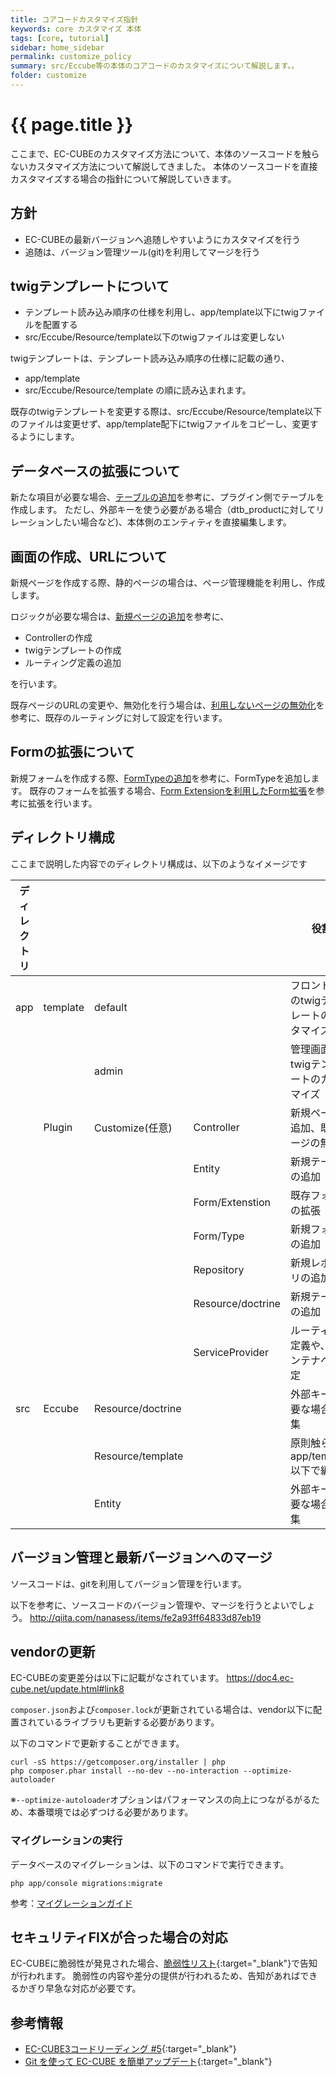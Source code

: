 ```yaml
---
title: コアコードカスタマイズ指針
keywords: core カスタマイズ 本体
tags: [core, tutorial]
sidebar: home_sidebar
permalink: customize_policy
summary: src/Eccube等の本体のコアコードのカスタマイズについて解説します。。
folder: customize
---
```


# {{ page.title }}


ここまで、EC-CUBEのカスタマイズ方法について、本体のソースコードを触らないカスタマイズ方法について解説してきました。
本体のソースコードを直接カスタマイズする場合の指針について解説していきます。

##  方針

- EC-CUBEの最新バージョンへ追随しやすいようにカスタマイズを行う
- 追随は、バージョン管理ツール(git)を利用してマージを行う

## twigテンプレートについて

- テンプレート読み込み順序の仕様を利用し、app/template以下にtwigファイルを配置する
- src/Eccube/Resource/template以下のtwigファイルは変更しない

twigテンプレートは、テンプレート読み込み順序の仕様に記載の通り、
- app/template
- src/Eccube/Resource/template
の順に読み込まれます。

既存のtwigテンプレートを変更する際は、src/Eccube/Resource/template以下のファイルは変更せず、app/template配下にtwigファイルをコピーし、変更するようにします。

## データベースの拡張について

新たな項目が必要な場合、[テーブルの追加](plugin-table)を参考に、プラグイン側でテーブルを作成します。
ただし、外部キーを使う必要がある場合（dtb_productに対してリレーションしたい場合など)、本体側のエンティティを直接編集します。

## 画面の作成、URLについて

新規ページを作成する際、静的ページの場合は、ページ管理機能を利用し、作成します。

ロジックが必要な場合は、[新規ページの追加](plugin-pageadd)を参考に、

- Controllerの作成
- twigテンプレートの作成
- ルーティング定義の追加

を行います。

既存ページのURLの変更や、無効化を行う場合は、[利用しないページの無効化](plugin-pagedelete)を参考に、既存のルーティングに対して設定を行います。

## Formの拡張について

新規フォームを作成する際、[FormTypeの追加](plugin-form)を参考に、FormTypeを追加します。
既存のフォームを拡張する場合、[Form Extensionを利用したForm拡張](plugin-form)を参考に拡張を行います。

## ディレクトリ構成

ここまで説明した内容でのディレクトリ構成は、以下のようなイメージです

| ディレクトリ |          |                   |                   | 役割                                         |
|--------------|----------|-------------------|-------------------|----------------------------------------------|
| app          | template | default           |                   | フロント画面のtwigテンプレートのカスタマイズ |
|              |          | admin             |                   | 管理画面のtwigテンプレートのカスタマイズ     |
|              | Plugin   | Customize(任意)   | Controller        | 新規ページの追加、既存ページの無効化         |
|              |          |                   | Entity            | 新規テーブルの追加                           |
|              |          |                   | Form/Extenstion   | 既存フォームの拡張                           |
|              |          |                   | Form/Type         | 新規フォームの追加                           |
|              |          |                   | Repository        | 新規レポジトリの追加                         |
|              |          |                   | Resource/doctrine | 新規テーブルの追加                           |
|              |          |                   | ServiceProvider   | ルーティング定義や、DIコンテナへの設定       |
| src          | Eccube   | Resource/doctrine |                   | 外部キーが必要な場合に編集                   |
|              |          | Resource/template |                   | 原則触らず、app/template以下で編集           |
|              |          | Entity            |                   | 外部キーが必要な場合に編集                   |


## バージョン管理と最新バージョンへのマージ

ソースコードは、gitを利用してバージョン管理を行います。

以下を参考に、ソースコードのバージョン管理や、マージを行うとよいでしょう。
http://qiita.com/nanasess/items/fe2a93ff64833d87eb19

## vendorの更新

EC-CUBEの変更差分は以下に記載がなされています。
https://doc4.ec-cube.net/update.html#link8

`composer.json`および`composer.lock`が更新されている場合は、vendor以下に配置されているライブラリも更新する必要があります。

以下のコマンドで更新することができます。

```
curl -sS https://getcomposer.org/installer | php
php composer.phar install --no-dev --no-interaction --optimize-autoloader
```

※`--optimize-autoloader`オプションはパフォーマンスの向上につながるがるため、本番環境では必ずつける必要があります。

### マイグレーションの実行

データベースのマイグレーションは、以下のコマンドで実行できます。

```php app/console migrations:migrate```

参考：[マイグレーションガイド](/migration.html)

## セキュリティFIXが合った場合の対応

EC-CUBEに脆弱性が発見された場合、[脆弱性リスト](https://www.ec-cube.net/info/weakness/){:target="_blank"}で告知が行われます。
脆弱性の内容や差分の提供が行われるため、告知があればできるかぎり早急な対応が必要です。

## 参考情報

- [EC-CUBE3コードリーディング #5](https://speakerdeck.com/amidaike/ec-cube3kodorideingu-number-5){:target="_blank"}
- [Git を使って EC-CUBE を簡単アップデート](http://qiita.com/nanasess/items/fe2a93ff64833d87eb19){:target="_blank"}
